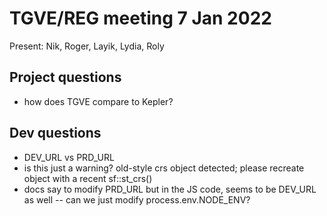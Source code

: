 # TGVE/REG meeting 7 Jan 2022

Present: Nik, Roger, Layik, Lydia, Roly

## Project questions

- how does TGVE compare to Kepler?

## Dev questions

- DEV_URL vs PRD_URL
- is this just a warning? old-style crs object detected; please recreate object with a recent sf::st_crs()
- docs say to modify PRD_URL but in the JS code, seems to be DEV_URL as well -- can we just modify process.env.NODE_ENV?
